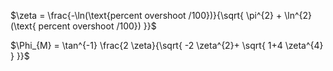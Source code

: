 

$\zeta = \frac{-\ln(\text{percent overshoot /100})}{\sqrt{ \pi^{2} + \ln^{2}(\text{ percent overshoot /100}) }}$

$\Phi_{M} = \tan^{-1} \frac{2 \zeta}{\sqrt{ -2 \zeta^{2}+ \sqrt{  1+4 \zeta^{4} } }}$